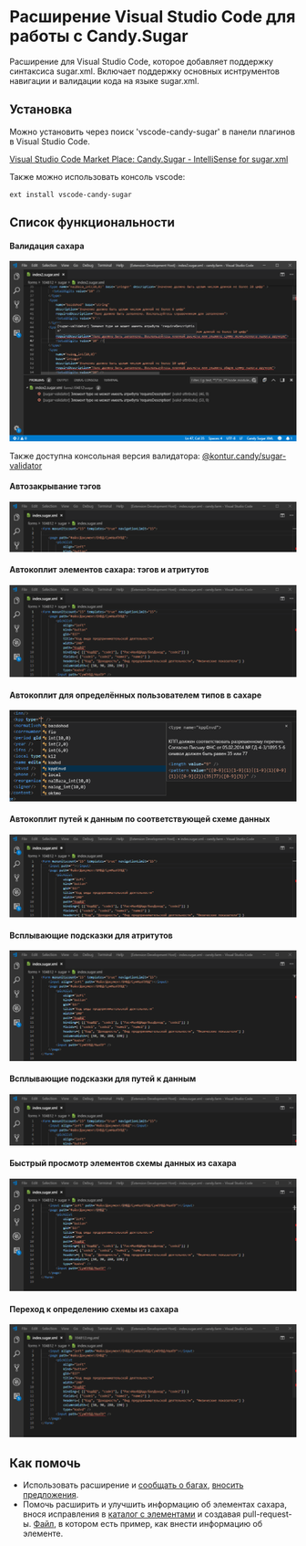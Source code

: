 # Расширение Visual Studio Code для работы с Candy.Sugar 

Расширение для Visual Studio Code, которое добавляет поддержку синтаксиса sugar.xml. 
Включает поддержку основных иснтрументов навигации и валидации кода на языке sugar.xml.

## Установка

Можно установить через поиск 'vscode-candy-sugar' в панели плагинов в Visual Studio Code.

[Visual Studio Code Market Place: Candy.Sugar - IntelliSense for sugar.xml](https://marketplace.visualstudio.com/items?itemName=tihonove.vscode-candy-sugar)

Также можно использовать консоль vscode:

```
ext install vscode-candy-sugar
```

## Список функциональности

#### Валидация сахара

![Validation example](https://raw.githubusercontent.com/tihonove/vscode-candy-sugar-extensions/master/docs/images/validations.png)

Также доступна консольная версия валидатора: 
[@kontur.candy/sugar-validator](https://www.npmjs.com/package/@kontur.candy/sugar-validator)


#### Автозакрывание тэгов
![Auto close tag example](https://raw.githubusercontent.com/tihonove/vscode-candy-sugar-extensions/master/docs/images/auto-close-tag.gif)


#### Автокоплит элементов сахара: тэгов и атритутов
![Auto close tag example](https://raw.githubusercontent.com/tihonove/vscode-candy-sugar-extensions/master/docs/images/element-and-attr-completion.gif)

#### Автокоплит для определённых пользователем типов в сахаре
![User Defined Sugar Type Completion](https://raw.githubusercontent.com/tihonove/vscode-candy-sugar-extensions/master/docs/images/user-defined-sugar-type-completion.png)


#### Автокоплит путей к данным по соответствующей схеме данных
![Auto close tag example](https://raw.githubusercontent.com/tihonove/vscode-candy-sugar-extensions/master/docs/images/data-completion.gif)


#### Всплывающие подсказки для атритутов
![Auto close tag example](https://raw.githubusercontent.com/tihonove/vscode-candy-sugar-extensions/master/docs/images/attr-element-hint.gif)


#### Всплывающие подсказки для путей к данным
![Auto close tag example](https://raw.githubusercontent.com/tihonove/vscode-candy-sugar-extensions/master/docs/images/data-hint.gif)


#### Быстрый просмотр элементов схемы данных из сахара
![Auto close tag example](https://raw.githubusercontent.com/tihonove/vscode-candy-sugar-extensions/master/docs/images/data-peek-def.gif)


#### Переход к определению схемы из сахара
![Auto close tag example](https://raw.githubusercontent.com/tihonove/vscode-candy-sugar-extensions/master/docs/images/data-go-to-def.gif)


## Как помочь

* Использовать расширение и [сообщать о багах](https://github.com/tihonove/vscode-candy-sugar-extensions/issues/new?template=------------.md), [вносить предложения](https://github.com/tihonove/vscode-candy-sugar-extensions/issues/new).
* Помочь расширить и улучшить информацию об элементах сахара, внося исправления в [каталог с элементами](https://github.com/tihonove/vscode-candy-sugar-extensions/tree/master/server/src/SugarElements/DefaultSugarElementInfos) и создавая pull-request-ы. 
[Файл](https://github.com/tihonove/vscode-candy-sugar-extensions/blob/master/server/src/SugarElements/DefaultSugarElementInfos/DataElements/input.ts), в котором есть пример, как внести информацию об элементе. 
 
